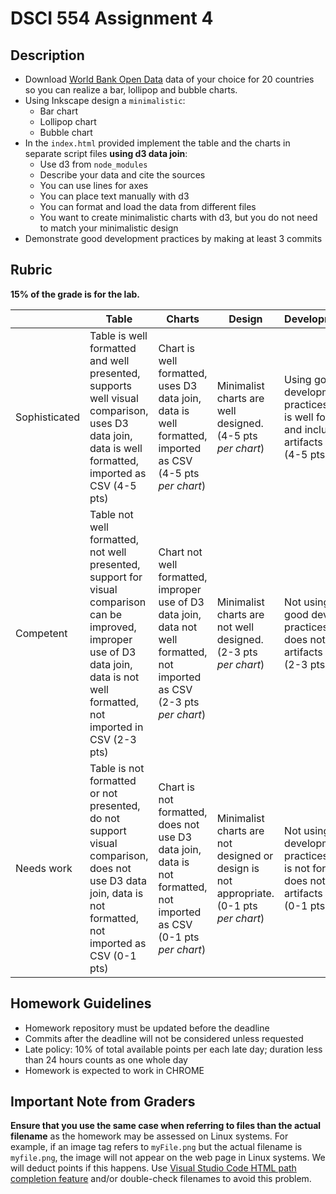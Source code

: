 # DSCI 554 Assignment 4

## Description

- Download [World Bank Open Data](http://data.worldbank.org) data of your choice for 20 countries so you can realize a bar, lollipop and bubble charts.
- Using Inkscape design a `minimalistic`:
  - Bar chart
  - Lollipop chart
  - Bubble chart
- In the `index.html` provided implement the table and the charts in separate script files __using d3 data join__:
  - Use d3 from `node_modules`
  - Describe your data and cite the sources
  - You can use lines for axes
  - You can place text manually with d3
  - You can format and load the data from different files
  - You want to create minimalistic charts with d3, but you do not need to match your minimalistic design
- Demonstrate good development practices by making at least 3 commits

## Rubric

__15% of the grade is for the lab.__

|               | Table  | Charts | Design | Development/Page |
| ------------- | ------ | ------ | ------ | ---------------- |
| Sophisticated | Table is well formatted and well presented, supports well visual comparison, uses D3 data join, data is well formatted, imported as CSV (4-5 pts) | Chart is well formatted, uses D3 data join, data is well formatted, imported as CSV (4-5 pts *per chart*) | Minimalist charts are well designed. (4-5 pts *per chart*) | Using good development practices, the page is well formatted and includes all artifacts requested (4-5 pts) |
| Competent     | Table not well formatted, not well presented, support for visual comparison can be improved, improper use of D3 data join, data is not well formatted, not imported in CSV (2-3 pts) | Chart not well formatted, improper use of D3 data join, data not well formatted, not imported as CSV (2-3 pts *per chart*) | Minimalist charts are not well designed. (2-3 pts *per chart*) | Not using well good development practices, the page does not include all artifacts requested (2-3 pts) |
| Needs work    | Table is not formatted or not presented, do not support visual comparison, does not use D3 data join, data is not formatted, not imported as CSV (0-1 pts) | Chart is not formatted, does not use D3 data join, data is not formatted, not imported as CSV (0-1 pts *per chart*) | Minimalist charts are not designed or design is not appropriate. (0-1 pts *per chart*) | Not using good development practices, the page is not formatted or does not include all artifacts requested (0-1 pts) |

## Homework Guidelines

- Homework repository must be updated before the deadline
- Commits after the deadline will not be considered unless requested
- Late policy: 10% of total available points per each late day; duration less than 24 hours counts as one whole day
- Homework is expected to work in CHROME

## Important Note from Graders

__Ensure that you use the same case when referring to files than the actual filename__ as the homework may be assessed on Linux systems. For example, if an image tag refers to `myFile.png` but the actual filename is `myfile.png`, the image will not appear on the web page in Linux systems. We will deduct points if this happens. Use [Visual Studio Code HTML path completion feature](https://code.visualstudio.com/updates/v1_21#_html-path-completion) and/or double-check filenames to avoid this problem.
